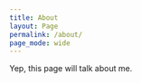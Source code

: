 ```yaml
---
title: About
layout: Page
permalink: /about/
page_mode: wide
---
```


Yep, this page will talk about me.
